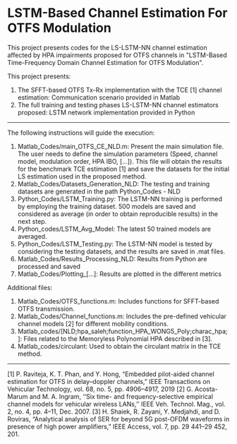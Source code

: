 # LSTM-Based Channel Estimation For OTFS Modulation

This project presents codes for the LS-LSTM-NN channel estimation affected by HPA impairments proposed for OTFS channels in "LSTM-Based Time-Frequency Domain Channel Estimation for OTFS Modulation".

This project presents:

1) The SFFT-based OTFS Tx-Rx implementation with the TCE [1] channel estimation: Communication scenario provided in Matlab
2) The full training and testing phases LS-LSTM-NN channel estimators proposed: LSTM network implementation provided in Python
----------------------------------------------------------------------------------------------------------------------
The following instructions will guide the execution:
1) Matlab_Codes/main_OTFS_CE_NLD.m: Present the main simulation file. The user needs to define the simulation parameters (Speed, channel model, modulation order, HPA IBO, [...]). This file will obtain the results for the benchmark TCE estimation [1] and save the datasets for the initial LS estimation used in the proposed method.
2) Matlab_Codes/Datasets_Generation_NLD: The testing and training datasets are generated in the path Python_Codes - NLD
3) Python_Codes/LSTM_Training.py:  The LSTM-NN training is performed by employing the training dataset. 500 models are saved and considered as average (in order to obtain reproducible results) in the next step.
4) Python_codes/LSTM_Avg_Model: The latest 50 trained models are averaged.
5) Python_Codes/LSTM_Testing.py: The LSTM-NN model is tested by considering the testing datasets, and the results are saved in .mat files.
6) Matlab_Codes/Results_Processing_NLD: Results from Python are processed and saved
7) Matlab_Codes/Plotting_[...]: Results are plotted in the different metrics

Additional files:
1) Matlab_Codes/OTFS_functions.m: Includes functions for SFFT-based OTFS transmission.
2) Matlab_Codes/Channel_functions.m: Includes the pre-defined vehicular channel models [2] for different mobility conditions.
3) Matlab_codes/[NLD;hpa_saleh;function_HPA_WONG5_Poly;charac_hpa;]: Files related to the Memoryless Polynomial HPA described in [3].
4) Matlab_codes/circulant: Used to obtain the circulant matrix in the TCE method.
----------------------------------------------------------------------------------------------------------------------
[1] P. Raviteja, K. T. Phan, and Y. Hong, “Embedded pilot-aided channel estimation for OTFS in delay–doppler channels,” IEEE Transactions on Vehicular Technology, vol. 68, no. 5, pp. 4906–4917, 2019
[2] G. Acosta-Marum and M. A. Ingram, ‘‘Six time- and frequency-selective empirical channel models for vehicular wireless LANs,’’ IEEE Veh. Technol. Mag., vol. 2, no. 4, pp. 4–11, Dec. 2007.
[3] H. Shaiek, R. Zayani, Y. Medjahdi, and D. Roviras, “Analytical analysis of SER for beyond 5G post-OFDM waveforms in presence of high power amplifiers,” IEEE Access, vol. 7, pp. 29 441–29 452, 201.
